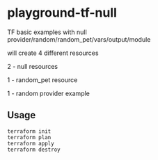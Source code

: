 # playground-tf-null
TF basic examples with null provider/random/random_pet/vars/output/module

will create 4 different resources 

2 - null resources

1 - random_pet resource

1 - random provider example

## Usage

```
terraform init
terraform plan
terraform apply
terraform destroy
```

